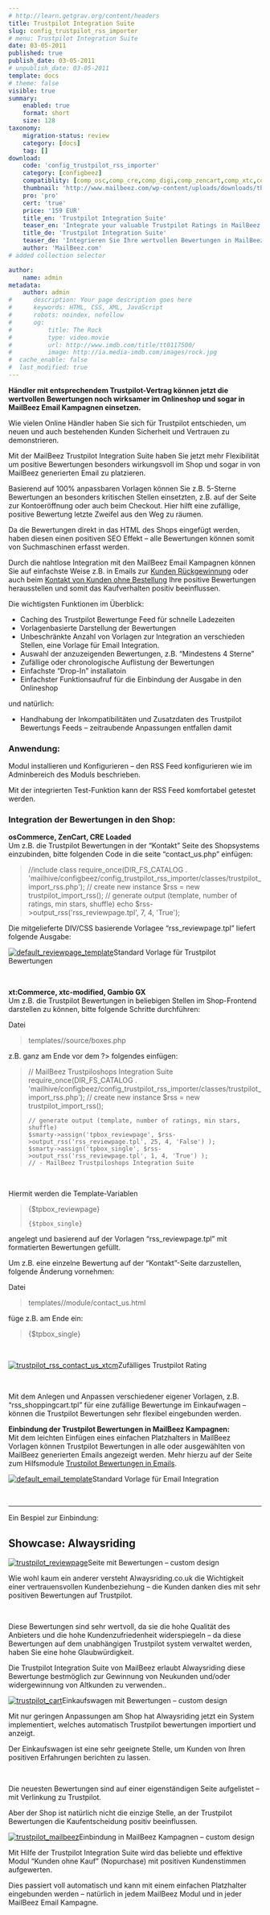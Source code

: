 ```yaml
---
# http://learn.getgrav.org/content/headers
title: Trustpilot Integration Suite
slug: config_trustpilot_rss_importer
# menu: Trustpilot Integration Suite
date: 03-05-2011
published: true
publish_date: 03-05-2011
# unpublish_date: 03-05-2011
template: docs
# theme: false
visible: true
summary:
    enabled: true
    format: short
    size: 128
taxonomy:
    migration-status: review
    category: [docs]
    tag: []
download:
    code: 'config_trustpilot_rss_importer'
    category: [configbeez]
    compatiblity: [comp_osc,comp_cre,comp_digi,comp_zencart,comp_xtc,comp_gambio]
    thumbnail: 'http://www.mailbeez.com/wp-content/uploads/downloads/thumbnails/2011/03/top_64.png'
    pro: 'pro'
    cert: 'true'
    price: '159 EUR'
    title_en: 'Trustpilot Integration Suite'
    teaser_en: 'Integrate your valuable Trustpilot Ratings in MailBeez Campaigs and your Storefront (SEO)'
    title_de: 'Trustpilot Integration Suite'
    teaser_de: 'Integrieren Sie Ihre wertvollen Bewertungen in MailBeez Kampagnen und den Shop (SEO)'
    author: 'MailBeez.com'
# added collection selector

author:
    name: admin
metadata:
    author: admin
#      description: Your page description goes here
#      keywords: HTML, CSS, XML, JavaScript
#      robots: noindex, nofollow
#      og:
#          title: The Rock
#          type: video.movie
#          url: http://www.imdb.com/title/tt0117500/
#          image: http://ia.media-imdb.com/images/rock.jpg
#  cache_enable: false
#  last_modified: true
---
```


**Händler mit entsprechendem Trustpilot-Vertrag können jetzt die wertvollen Bewertungen noch wirksamer im Onlineshop und sogar in MailBeez Email Kampagnen einsetzen.**

Wie vielen Online Händler haben Sie sich für Trustpilot entschieden, um neuen und auch bestehenden Kunden Sicherheit und Vertrauen zu demonstrieren.

Mit der MailBeez Trustpilot Integration Suite haben Sie jetzt mehr Flexibilität um positive Bewertungen besonders wirkungsvoll im Shop und sogar in von MailBeez generierten Email zu platzieren.

Basierend auf 100% anpassbaren Vorlagen können Sie z.B. 5-Sterne Bewertungen an besonders kritischen Stellen einsetzten, z.B. auf der Seite zur Kontoeröffnung oder auch beim Checkout. Hier hilft eine zufällige, positive Bewertung letzte Zweifel aus den Weg zu räumen.

Da die Bewertungen direkt in das HTML des Shops eingefügt werden, haben diesen einen positiven SEO Effekt – alle Bewertungen können somit von Suchmaschinen erfasst werden.

Durch die nahtlose Integration mit den MailBeez Email Kampagnen können Sie auf einfachste Weise z.B. in Emails zur [Kunden Rückgewinnung](http://www.mailbeez.com/documentation/mailbeez/winback_advanced/ "Winback Advanced") oder auch beim [Kontakt von Kunden ohne Bestellung](http://www.mailbeez.com/documentation/mailbeez/nopurchase_advanced/ "No Purchase Advanced") Ihre positive Bewertungen herausstellen und somit das Kaufverhalten positiv beeinflussen.

Die wichtigsten Funktionen im Überblick:

- Caching des Trustpilot Bewertunge Feed für schnelle Ladezeiten
- Vorlagenbasierte Darstellung der Bewertungen
- Unbeschränkte Anzahl von Vorlagen zur Integration an verschieden Stellen, eine Vorlage für Email Integration.
- Auswahl der anzuzeigenden Bewertungen, z.B. “Mindestens 4 Sterne”
- Zufällige oder chronologische Auflistung der Bewertungen
- Einfachste “Drop-In” installatoin
- Einfachster Funktionsaufruf für die Einbindung der Ausgabe in den Onlineshop

und natürlich:

- Handhabung der Inkompatibilitäten und Zusatzdaten des Trustpilot Bewertungs Feeds – zeitraubende Anpassungen entfallen damit

### Anwendung:

Modul installieren und Konfigurieren – den RSS Feed konfigurieren wie im Adminbereich des Moduls beschrieben.

Mit der integrierten Test-Funktion kann der RSS Feed komfortabel getestet werden.

### Integration der Bewertungen in den Shop:

**osCommerce, ZenCart, CRE Loaded**  
 Um z.B. die Trustpilot Bewertungen in der “Kontakt” Seite des Shopsystems einzubinden, bitte folgenden Code in die seite “contact\_us.php” einfügen:

> //include class
>     require_once(DIR_FS_CATALOG . 'mailhive/configbeez/config_trustpilot_rss_importer/classes/trustpilot_import_rss.php');
>     // create new instance
>     $rss = new trustpilot_import_rss();
>     // generate output (template, number of ratings, min stars, shuffle)
>     echo $rss->output_rss('rss_reviewpage.tpl', 7, 4, 'True');

Die mitgelieferte DIV/CSS basierende Vorlagee “rss\_reviewpage.tpl” liefert folgende Ausgabe:

[![](http://www.mailbeez.com/wp-content/uploads/2011/05/default_reviewpage_template-300x262.png "default_reviewpage_template")](http://www.mailbeez.com/wp-content/uploads/2011/05/default_reviewpage_template.png)Standard Vorlage für Trustpilot Bewertungen

 

 

**xt:Commerce, xtc-modified, Gambio GX**  
 Um z.B. die Trustpilot Bewertungen in beliebigen Stellen im Shop-Frontend darstellen zu können, bitte folgende Schritte durchführen:

Datei

> templates/<dein template>/source/boxes.php

z.B. ganz am Ende vor dem ?> folgendes einfügen:

> // MailBeez Trustpiloshops Integration Suite
>     require_once(DIR_FS_CATALOG . 'mailhive/configbeez/config_trustpilot_rss_importer/classes/trustpilot_import_rss.php');
>     // create new instance
>     $rss = new trustpilot_import_rss();
>     
>     // generate output (template, number of ratings, min stars, shuffle)
>     $smarty->assign('tpbox_reviewpage', $rss->output_rss('rss_reviewpage.tpl', 25, 4, 'False') );
>     $smarty->assign('tpbox_single', $rss->output_rss('rss_reviewpage.tpl', 1, 4, 'True') );
>     // - MailBeez Trustpiloshops Integration Suite

 

Hiermit werden die Template-Variablen

> {$tpbox_reviewpage}
> 
>  
>     {$tpbox_single}

angelegt und basierend auf der Vorlagen “rss\_reviewpage.tpl” mit formatierten Bewertungen gefüllt.

Um z.B. eine einzelne Bewertung auf der “Kontakt”-Seite darzustellen, folgende Änderung vornehmen:

Datei

> templates/<dein template>/module/contact\_us.html

füge z.B. am Ende ein:

> {$tpbox_single}

 

[![](http://www.mailbeez.com/wp-content/uploads/2011/05/trustpilot_rss_contact_us_xtcm-250x114.png "trustpilot_rss_contact_us_xtcm")](http://www.mailbeez.com/wp-content/uploads/2011/05/trustpilot_rss_contact_us_xtcm.png)Zufälliges Trustpilot Rating

 

 

Mit dem Anlegen und Anpassen verschiedener eigener Vorlagen, z.B. “rss\_shoppingcart.tpl” für eine zufällige Bewertunge im Einkaufwagen – können die Trustpilot Bewertungen sehr flexibel eingebunden werden.

**Einbindung der Trustpilot Bewertungen in MailBeez Kampagnen:**  
 Mit dem leichten Einfügen eines einfachen Platzhalters in MailBeez Vorlagen können Trustpilot Bewertungen in alle oder ausgewählten von MailBeez generierten Emails angezeigt werden. Mehr hierzu auf der Seite zum Hilfsmodule [Trustpilot Bewertungen in Emails](http://www.mailbeez.com/documentation/filterbeez/filter_add_trustpilot_rss/?lang=de "Add Trustpilot Ratings").

[![](http://www.mailbeez.com/wp-content/uploads/2011/05/default_email_template-300x289.png "default_email_template")](http://www.mailbeez.com/wp-content/uploads/2011/05/default_email_template.png)Standard Vorlage für Email Integration

 

 

- - - - - -

Ein Bespiel zur Einbindung:

## Showcase: Alwaysriding

[![](http://www.mailbeez.com/wp-content/uploads/2011/05/trustpilot_reviewpage-300x255.png "trustpilot_reviewpage")](http://www.mailbeez.com/wp-content/uploads/2011/05/trustpilot_reviewpage.png)Seite mit Bewertungen – custom design

 

Wie wohl kaum ein anderer versteht Alwaysriding.co.uk die Wichtigkeit einer vertrauensvollen Kundenbeziehung – die Kunden danken dies mit sehr positiven Bewertungen auf Trustpilot.

 

Diese Bewertungen sind sehr wertvoll, da sie die hohe Qualität des Anbieters und die hohe Kundenzufriedenheit widerspiegeln – da diese Bewertungen auf dem unabhängigen Trustpilot system verwaltet werden, haben Sie eine hohe Glaubwürdigkeit.

Die Trustpilot Integration Suite von MailBeez erlaubt Alwaysriding diese Bewertunge bestmöglich zur Gewinnung von Neukunden und/oder widergewinnung von Altkunden zu verwenden..

[![](http://www.mailbeez.com/wp-content/uploads/2011/05/trustpilot_cart-300x255.png "trustpilot_cart")](http://www.mailbeez.com/wp-content/uploads/2011/05/trustpilot_cart.png)Einkaufswagen mit Bewertungen – custom design

 

Mit nur geringen Anpassungen am Shop hat Alwaysriding jetzt ein System implementiert, welches automatisch Trustpilot bewertungen importiert und anzeigt.

Der Einkaufswagen ist eine sehr geeignete Stelle, um Kunden von Ihren positiven Erfahrungen berichten zu lassen.

 

Die neuesten Bewertungen sind auf einer eigenständigen Seite aufgelistet – mit Verlinkung zu Trustpilot.

Aber der Shop ist natürlich nicht die einzige Stelle, an der Trustpilot Bewertungen die Kaufentscheidung positiv beeinflussen.

[![](http://www.mailbeez.com/wp-content/uploads/2011/05/trustpilot_mailbeez-165x300.png "trustpilot_mailbeez")](http://www.mailbeez.com/wp-content/uploads/2011/05/trustpilot_mailbeez.png)Einbindung in MailBeez Kampagnen – custom design

 

Mit Hilfe der Trustpilot Integration Suite wird das beliebte und effektive Modul “Kunden ohne Kauf” (Nopurchase) mit positiven Kundenstimmen aufgewerten.

Dies passiert voll automatisch und kann mit einem einfachen Platzhalter eingebunden werden – natürlich in jedem MailBeez Modul und in jeder MailBeez Email Kampagne.
